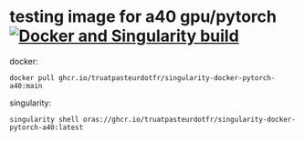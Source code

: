 # testing image for a40 gpu/pytorch [![Docker and Singularity build](https://github.com/truatpasteurdotfr/singularity-docker-pytorch-a40/actions/workflows/docker-singularity-publish.yml/badge.svg)](https://github.com/truatpasteurdotfr/singularity-docker-pytorch-a40/actions/workflows/docker-singularity-publish.yml)
docker:
```
docker pull ghcr.io/truatpasteurdotfr/singularity-docker-pytorch-a40:main
```
singularity:
```
singularity shell oras://ghcr.io/truatpasteurdotfr/singularity-docker-pytorch-a40:latest
```

